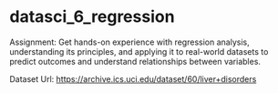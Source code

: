 # datasci_6_regression

Assignment: Get hands-on experience with regression analysis, understanding its principles, and applying it to real-world datasets to predict outcomes and understand relationships between variables.

Dataset Url: https://archive.ics.uci.edu/dataset/60/liver+disorders
